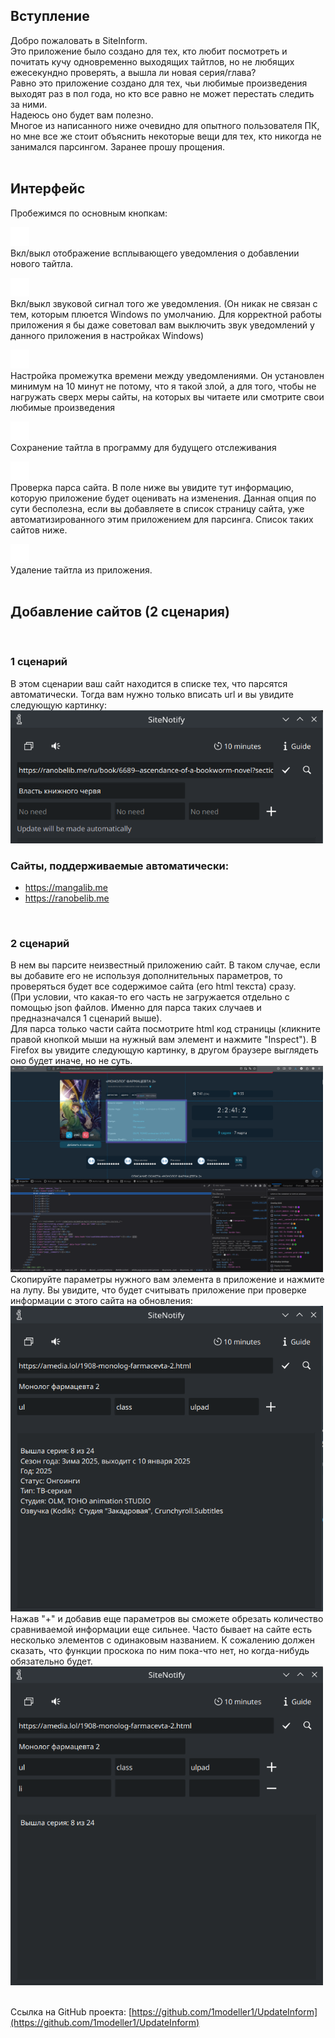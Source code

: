 ## Вступление

Добро пожаловать в SiteInform.\
Это приложение было создано для тех, кто любит посмотреть и почитать кучу одновременно выходящих тайтлов, но не любящих ежесекундно проверять, а вышла ли новая серия/глава? \
Равно это приложение создано для тех, чьи любимые произведения выходят раз в пол года, но кто все равно не может перестать следить за ними. \
Надеюсь оно будет вам полезно.\
Многое из написанного ниже очевидно для опытного пользователя ПК, но мне все же стоит объяснить некоторые вещи для тех, кто
никогда не занимался парсингом. Заранее прошу прощения.
<br/><br/>

## Интерфейс

Пробежимся по основным кнопкам:

<img src="Icons/pop-up.png" width="30"/>\
Вкл/выкл отображение всплывающего уведомления о добавлении нового тайтла.

<img src="Icons/sound.png" width="30"/>\
Вкл/выкл звуковой сигнал того же уведомления. (Он никак не связан с тем, которым плюется Windows по умолчанию. Для корректной работы 
приложения я бы даже советовал вам выключить звук уведомлений у данного приложения в настройках Windows)

<img src="Icons/timer.png" width="30"/>\
Настройка промежутка времени между уведомлениями. Он установлен минимум на 10 минут не потому, что я такой злой,
а для того, чтобы не нагружать сверх меры сайты, на которых вы читаете или смотрите свои любимые произведения

<img src="Icons/tick.png" width="30"/>\
Сохранение тайтла в программу для будущего отслеживания

<img src="Icons/loupe.png" width="30"/>\
Проверка парса сайта. В поле ниже вы увидите тут информацию, которую приложение будет оценивать на изменения. 
Данная опция по сути бесполезна, если вы добавляете в список страницу сайта, уже автоматизированного этим приложением для парсинга. 
Список таких сайтов ниже.

<img src="Icons/delete.png" width="30"/>\
Удаление тайтла из приложения.
<br/><br/>

## Добавление сайтов (2 сценария)
<br/>

### 1 сценарий
В этом сценарии ваш сайт находится в списке тех, что парсятся автоматически. Тогда вам нужно только вписать url и вы увидите следующую картинку:\
<img alt="img" src="screens/screen_1.png" width="500"/>
<br/>

### Сайты, поддерживаемые автоматически:
- https://mangalib.me
- https://ranobelib.me
<br/>

### 2 сценарий
В нем вы парсите неизвестный приложению сайт. В таком случае, если вы добавите его не используя дополнительных параметров, то проверяться
будет все содержимое сайта (его html текста) сразу.\
(При условии, что какая-то его часть не загружается отдельно с помощью json файлов.
Именно для парса таких случаев и предназначался 1 сценарий выше).\
Для парса только части сайта посмотрите html код страницы (кликните правой кнопкой мыши на нужный вам элемент и нажмите "Inspect").
В Firefox вы увидите следующую картинку, в другом браузере выглядеть оно будет иначе, но не суть.\
<img alt="img" src="screens/screen_2.png" width="500"/> \
Скопируйте параметры нужного вам элемента в приложение и нажмите на лупу. Вы увидите, что будет считывать 
приложение при проверке информации с этого сайта на обновления:\
<img alt="img" src="screens/screen_3.png" width="500"/> \
Нажав "+" и добавив еще параметров вы сможете обрезать количество сравниваемой информации еще сильнее. 
Часто бывает на сайте есть несколько элементов с одинаковым названием. К сожалению должен сказать, что функции проскока по ним пока-что нет,
но когда-нибудь обязательно будет.\
<img alt="img" src="screens/screen_4.png" width="500"/> \
<br/>

Ссылка на GitHub проекта: [https://github.com/1modeller1/UpdateInform](https://github.com/1modeller1/UpdateInform)